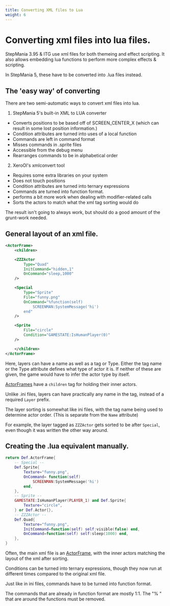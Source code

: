 ```yaml
---
title: Converting XML files to Lua
weight: 6
---
```


<!-- There's probably a lot that I'm missing in here. If you've got something, please contribute! -->
# Converting xml files into lua files.

StepMania 3.95 & ITG use xml files for both themeing and effect scripting. It also allows embedding lua functions to perform more complex effects & scripting.

In StepMania 5, these have to be converted into .lua files instead.

## The 'easy way' of converting

There are two semi-automatic ways to convert xml files into lua.

1. StepMania 5's built-in XML to LUA converter
- Converts positions to be based off of SCREEN_CENTER_X (which can result in some lost position information.)
- Condition attributes are turned into uses of a local function
- Commands are left in command format
- Misses commands in .sprite files
- Accessible from the debug menu
- Rearranges commands to be in alphabetical order

2. XeroOl's xmlconvert tool
- Requires some extra libraries on your system
- Does not touch positions
- Condition attributes are turned into ternary expressions
- Commands are turned into function format.
- performs a bit more work when dealing with modifier-related calls
- Sorts the actors to match what the xml tag sorting would do

The result isn't going to always work, but should do a good amount of the grunt-work needed.

## General layout of an xml file.

```xml
<ActorFrame>
	<children>

	<ZZZActor
		Type="Quad"
		InitCommand="hidden,1"
		OnCommand="sleep,1000"
	/>

	<Special
		Type="Sprite"
		File="funny.png"
		OnCommand="%function(self)
			SCREENMAN:SystemMessage('hi')
		end"
	/>

	<Sprite
		File="circle"
		Condition="GAMESTATE:IsHumanPlayer(0)"
	/>

	</children>
</ActorFrame>
```

Here, layers can have a name as well as a tag or Type. Either the tag name or the Type attribute defines what type of actor it is. If neither of these are given, the game would have to infer the actor type by itself.

[ActorFrames](../ActorsLua-Anatomy+Structure/#actorframes-and-how-to-build-them) have a `children` tag for holding their inner actors.

Unlike .ini files, layers can have practically any name in the tag, instead of a required `Layer` prefix.

The layer sorting is somewhat like ini files, with the tag name being used to determine actor order. (This is separate from the `Name` attribute)

For example, the layer tagged as `ZZZActor` gets sorted to be after `Special`, even though it was written the other way around.

## Creating the .lua equivalent manually.

```lua
return Def.ActorFrame{
	-- Special --
	Def.Sprite{
		Texture="funny.png",
		OnCommand= function(self)
			SCREENMAN:SystemMessage('hi')
		end,
	},
	-- Sprite --
	GAMESTATE:IsHumanPlayer(PLAYER_1) and Def.Sprite{
		Texture="circle",
	} or Def.Actor{},
	-- ZZZActor --
	Def.Quad{
		Texture="funny.png",
		InitCommand=function(self) self:visible(false) end,
		OnCommand=function(self) self:sleep(1000) end,
	},
}
```

Often, the main xml file is an [ActorFrame](../ActorsLua-Anatomy+Structure/#actorframes-and-how-to-build-them), with the inner actors matching the layout of the xml after sorting.

Conditions can be turned into ternary expressions, though they now run at different times compared to the original xml file.

Just like in ini files, commands have to be turned into function format.

The commands that are already in function format are mostly 1:1. The "% " that are around the functions must be removed.
